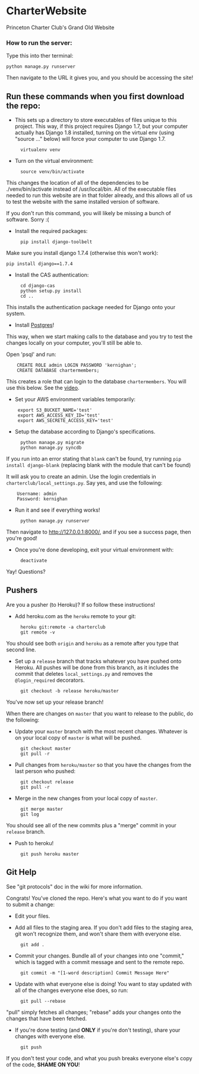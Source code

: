 CharterWebsite
==============

Princeton Charter Club's Grand Old Website

### How to run the server:

Type this into ther terminal:

    python manage.py runserver

Then navigate to the URL it gives you, and you should be accessing the site!


Run these commands when you first download the repo:
---

- This sets up a directory to store executables of files unique to this project. This way, if this project requires Django 1.7, but your computer actually has Django 1.8 installed, turning on the virtual env (using "source ..." below) will force your computer to use Django 1.7.

        virtualenv venv

- Turn on the virtual environment:

        source venv/bin/activate

This changes the location of all of the dependencies to be ./venv/bin/activate instead of /usr/local/bin. All of the executable files needed to run this website are in that folder already, and this allows all of us to test the website with the same installed version of software.

If you don't run this command, you will likely be missing a bunch of software. Sorry :(

- Install the required packages:

        pip install django-toolbelt

Make sure you install django 1.7.4 (otherwise this won't work):

	pip install django==1.7.4

- Install the CAS authentication:

        cd django-cas
        python setup.py install
        cd ..

This installs the authentication package needed for Django onto your system.

- Install [Postgres](http://postgresapp.com/)!

This way, when we start making calls to the database and you try to test the changes locally on your computer, you'll still be able to.

Open 'psql' and run:

        CREATE ROLE admin LOGIN PASSWORD 'kernighan';
        CREATE DATABASE chartermembers;

This creates a role that can login to the database `chartermembers`. You will
use this below. See the [video](https://docs.google.com/a/princeton.edu/file/d/0B6HetodYPhDwX3NtTlVQc19YQ2s/edit).

- Set your AWS environment variables temporarily:

	   export S3_BUCKET_NAME='test' 
       export AWS_ACCESS_KEY_ID='test'
       export AWS_SECRETE_ACCESS_KEY='test'

- Setup the database according to Django's specifications.

        python manage.py migrate
        python manage.py syncdb

If you run into an error stating that `blank` can't be found, try running `pip install django-blank` (replacing blank with the module that can't be found)

It will ask you to create an admin. Use the login credentials in
`charterclub/local_settings.py`. Say yes, and use the following:

        Username: admin
        Password: kernighan

- Run it and see if everything works!

        python manage.py runserver

Then navigate to http://127.0.0.1:8000/, and if you see a success page, then you're good!

- Once you're done developing, exit your virtual environment with:

        deactivate

Yay! Questions?


Pushers
---

Are you a pusher (to Heroku)? If so follow these instructions!

- Add heroku.com as the `heroku` remote to your git:

        heroku git:remote -a charterclub
        git remote -v

You should see both `origin` and `heroku` as a remote after you type that second line.

- Set up a `release` branch that tracks whatever you have pushed onto Heroku. All pushes will be done from this branch, as it includes the commit that deletes `local_settings.py` and removes the `@login_required` decorators.

        git checkout -b release heroku/master

You've now set up your release branch!

When there are changes on `master` that you want to release to the public, do the following:

- Update your `master` branch with the most recent changes. Whatever is on your local copy of `master` is what will be pushed.

        git checkout master
        git pull -r

- Pull changes from `heroku/master` so that you have the changes from the last person who pushed:

        git checkout release
        git pull -r

- Merge in the new changes from your local copy of `master`.

        git merge master
        git log

You should see all of the new commits plus a "merge" commit in your `release` branch.

- Push to heroku!

        git push heroku master


Git Help
---
See "git protocols" doc in the wiki for more information.

Congrats! You've cloned the repo. Here's what you want to do if you want to submit a change:

- Edit your files.
- Add all files to the staging area. If you don't add files to the staging area, git won't recognize them, and won't share them with everyone else.

        git add .

- Commit your changes. Bundle all of your changes into one "commit," which is tagged with a commit message and sent to the remote repo.

        git commit -m "[1-word description] Commit Message Here"

- Update with what everyone else is doing! You want to stay updated with all of the changes everyone else does, so run:

        git pull --rebase

"pull" simply fetches all changes; "rebase" adds your changes onto the changes that have been fetched.

- If you're done testing (and **ONLY** if you're don't testing), share your changes with everyone else.

        git push

If you don't test your code, and what you push breaks everyone else's copy of the code, **SHAME ON YOU**!

